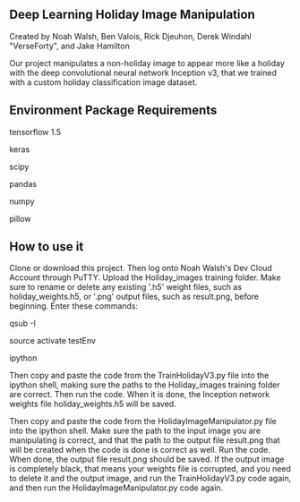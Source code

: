 ## Deep Learning Holiday Image Manipulation
Created by Noah Walsh, Ben Valois, Rick Djeuhon, Derek Windahl "VerseForty", and Jake Hamilton

Our project manipulates a non-holiday image to appear more like a holiday with the deep convolutional neural network Inception v3, that we trained with a custom holiday classification image dataset.

## Environment Package Requirements
tensorflow 1.5

keras

scipy

pandas

numpy

pillow

## How to use it
Clone or download this project. Then log onto Noah Walsh's Dev Cloud Account through PuTTY. Upload the Holiday_images training folder. Make sure to rename or delete any existing '.h5' weight files, such as holiday_weights.h5, or '.png' output files, such as result.png, before beginning. Enter these commands:

qsub -I

source activate testEnv

ipython

Then copy and paste the code from the TrainHolidayV3.py file into the ipython shell, making sure the paths to the Holiday_images training folder are correct. Then run the code. When it is done, the Inception network weights file holiday_weights.h5 will be saved.

Then copy and paste the code from the HolidayImageManipulator.py file into the ipython shell. Make sure the path to the input image you are manipulating is correct, and that the path to the output file result.png that will be created when the code is done is correct as well. Run the code. When done, the output file result.png should be saved. If the output image is completely black, that means your weights file is corrupted, and you need to delete it and the output image, and run the TrainHolidayV3.py code again, and then run the HolidayImageManipulator.py code again. 

